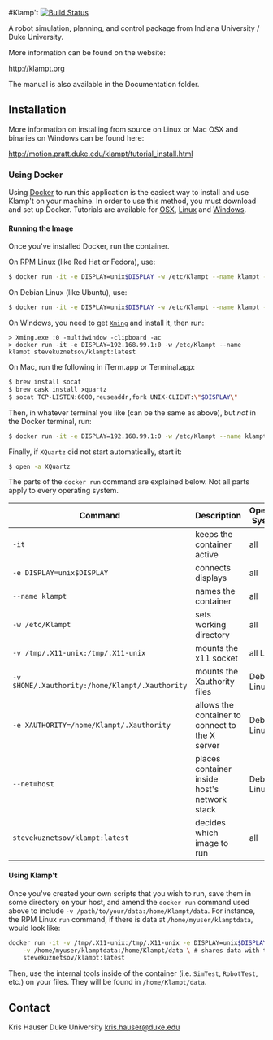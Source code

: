 #Klamp't [![Build Status](https://travis-ci.org/krishauser/Klampt.svg?branch=master)](https://travis-ci.org/arocchi/Klampt)

A robot simulation, planning, and control package from Indiana University /
Duke University.

More information can be found on the website:

   http://klampt.org

The manual is also available in the Documentation folder.

## Installation

More information on installing from source on Linux or Mac OSX and binaries on Windows can be found here:

   http://motion.pratt.duke.edu/klampt/tutorial_install.html

### Using Docker

Using [Docker](https://www.docker.com) to run this application is the easiest way to install and use Klamp't on your machine. In order to use this method, you must download and set up Docker. Tutorials are available for [OSX](http://docs.docker.com/mac/started/), [Linux](http://docs.docker.com/linux/started) and [Windows](http://docs.docker.com/windows/started). 

#### Running the Image

Once you've installed Docker, run the container. 

On RPM Linux (like Red Hat or Fedora), use:

```sh
$ docker run -it -e DISPLAY=unix$DISPLAY -w /etc/Klampt --name klampt -v /tmp/.X11-unix:/tmp/.X11-unix stevekuznetsov/klampt:latest
```

On Debian Linux (like Ubuntu), use:

```sh
$ docker run -it -e DISPLAY=unix$DISPLAY -w /etc/Klampt --name klampt -v /tmp/.X11-unix:/tmp/.X11-unix -v $HOME/.Xauthority:/home/Klampt/.Xauthority -e XAUTHORITY=/home/Klampt/.Xauthority --net=host stevekuznetsov/klampt:latest
```

On Windows, you need to get [`Xming`](http://sourceforge.net/projects/xming/) and install it, then run:

```
> Xming.exe :0 -multiwindow -clipboard -ac
> docker run -it -e DISPLAY=192.168.99.1:0 -w /etc/Klampt --name klampt stevekuznetsov/klampt:latest
```

On Mac, run the following in iTerm.app or Terminal.app:

```sh
$ brew install socat
$ brew cask install xquartz
$ socat TCP-LISTEN:6000,reuseaddr,fork UNIX-CLIENT:\"$DISPLAY\"
```

Then, in whatever terminal you like (can be the same as above), but *not* in the Docker terminal, run:

```sh
$ docker run -it -e DISPLAY=192.168.99.1:0 -w /etc/Klampt --name klampt stevekuznetsov/klampt:latest
```

Finally, if `XQuartz` did not start automatically, start it:

```sh
$ open -a XQuartz
```

The parts of the `docker run` command are explained below. Not all parts apply to every operating system.

  Command                                       | Description                                     | Operating Systems |
| --------------------------------------------- | ----------------------------------------------- | ----------------- |
`-it`                                           | keeps the container active                      | all               |
`-e DISPLAY=unix$DISPLAY`                       | connects displays                               | all               |
`--name klampt`                                 | names the container                             | all               | 
`-w /etc/Klampt`                                | sets working directory                          | all               |
`-v /tmp/.X11-unix:/tmp/.X11-unix`              | mounts the x11 socket                           | all Linux         |
`-v $HOME/.Xauthority:/home/Klampt/.Xauthority` | mounts the Xauthority files                     | Debian Linux      |
`-e XAUTHORITY=/home/Klampt/.Xauthority`        | allows the container to connect to the X server | Debian Linux      |
`--net=host`                                    | places container inside host's network stack    | Debian Linux      |
`stevekuznetsov/klampt:latest`                  | decides which image to run                      | all               |

#### Using Klamp't 

Once you've created your own scripts that you wish to run, save them in some directory on your host, and amend the `docker run` command used above to include `-v /path/to/your/data:/home/Klampt/data`. For instance, the RPM Linux `run` command, if there is data at `/home/myuser/klamptdata`, would look like:

```sh
docker run -it -v /tmp/.X11-unix:/tmp/.X11-unix -e DISPLAY=unix$DISPLAY --name klampt \
	-v /home/myuser/klamptdata:/home/Klampt/data \ # shares data with the container
	stevekuznetsov/klampt:latest
```

Then, use the internal tools inside of the container (i.e. `SimTest`, `RobotTest`, etc.) on your files. They will be found in `/home/Klampt/data`. 




## Contact

Kris Hauser
Duke University
kris.hauser@duke.edu

